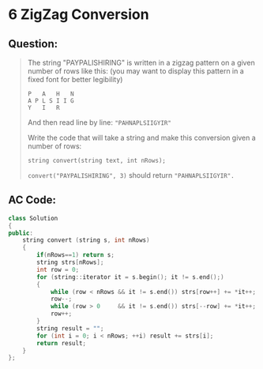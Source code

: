 # 6 ZigZag Conversion

## Question:

> The string "PAYPALISHIRING" is written in a zigzag pattern on a given number of rows like this: (you may want to display this pattern in a fixed font for better legibility)
> 
> ```
> P   A   H   N
> A P L S I I G
> Y   I   R
> ```
> 
> And then read line by line: ```"PAHNAPLSIIGYIR"```
> 
> Write the code that will take a string and make this conversion given a number of rows:
> 
> ```string convert(string text, int nRows);```
> 
> ```convert("PAYPALISHIRING", 3)``` should return ```"PAHNAPLSIIGYIR".```

## AC Code:

``` c++
class Solution
{
public:
    string convert (string s, int nRows)
    {
		if(nRows==1) return s;
        string strs[nRows];
        int row = 0;
        for (string::iterator it = s.begin(); it != s.end();)
        {
            while (row < nRows && it != s.end()) strs[row++] += *it++;
			row--;
            while (row > 0     && it != s.end()) strs[--row] += *it++;
			row++;
        }
        string result = "";
        for (int i = 0; i < nRows; ++i) result += strs[i];
        return result;
    }
};
```
